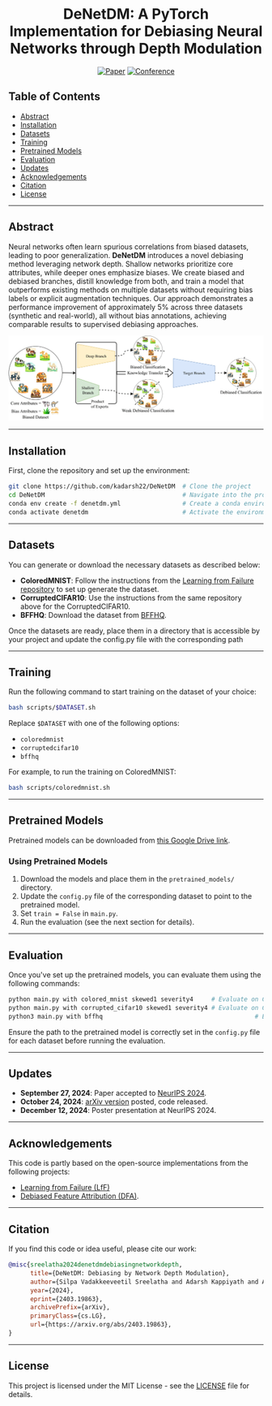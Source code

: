 
<div align="center">    
 
# DeNetDM: A PyTorch Implementation for Debiasing Neural Networks through Depth Modulation

[![Paper](http://img.shields.io/badge/paper-arxiv.2403.19863-B31B1B.svg)](https://arxiv.org/abs/2403.19863)
[![Conference](http://img.shields.io/badge/NeurIPS-2024-4b44ce.svg)](https://nips.cc/virtual/2024/poster/96916)

</div>

## Table of Contents

- [Abstract](#abstract)
- [Installation](#installation)
- [Datasets](#datasets)
- [Training](#training)
- [Pretrained Models](#pretrained-models)
- [Evaluation](#evaluation)
- [Updates](#updates)
- [Acknowledgements](#acknowledgements)
- [Citation](#citation)
- [License](#license)

---

## Abstract

Neural networks often learn spurious correlations from biased datasets, leading to poor generalization. **DeNetDM** introduces a novel debiasing method leveraging network depth. Shallow networks prioritize core attributes, while deeper ones emphasize biases. We create biased and debiased branches, distill knowledge from both, and train a model that outperforms existing methods on multiple datasets without requiring bias labels or explicit augmentation techniques. Our approach demonstrates a performance improvement of approximately 5% across three datasets (synthetic and real-world), all without bias annotations, achieving comparable results to supervised debiasing approaches.

<p align="center">
  <img src="assets/teaser_diagram.png" alt="DeNetDM Model Overview"/>
</p>

---

## Installation

First, clone the repository and set up the environment:

```bash
git clone https://github.com/kadarsh22/DeNetDM  # Clone the project
cd DeNetDM                                      # Navigate into the project directory
conda env create -f denetdm.yml                 # Create a conda environment with dependencies
conda activate denetdm                          # Activate the environment
```

---

## Datasets

You can generate or download the necessary datasets as described below:

- **ColoredMNIST**: Follow the instructions from the [Learning from Failure repository](https://github.com/alinlab/LfF) to set up generate the dataset.
- **CorruptedCIFAR10**: Use the instructions from the same repository above for the CorruptedCIFAR10.
- **BFFHQ**: Download the dataset from [BFFHQ](https://github.com/kakaoenterprise/Learning-Debiased-Disentangled).

Once the datasets are ready, place them in a directory that is accessible by your project and update the config.py file with the corresponding path

---

## Training

Run the following command to start training on the dataset of your choice:

```bash
bash scripts/$DATASET.sh
```

Replace `$DATASET` with one of the following options:
- `coloredmnist`
- `corruptedcifar10`
- `bffhq`

For example, to run the training on ColoredMNIST:

```bash
bash scripts/coloredmnist.sh
```

---

## Pretrained Models

Pretrained models can be downloaded from [this Google Drive link](https://drive.google.com/drive/folders/1lajUDMpj9g0wwS_eFMqNHyVczSVrdwLJ?usp=sharing). 

### Using Pretrained Models

1. Download the models and place them in the `pretrained_models/` directory.
2. Update the `config.py` file of the corresponding dataset to point to the pretrained model.
3. Set `train = False` in `main.py`.
4. Run the evaluation (see the next section for details).

---

## Evaluation

Once you've set up the pretrained models, you can evaluate them using the following commands:

```bash
python main.py with colored_mnist skewed1 severity4     # Evaluate on ColoredMNIST
python main.py with corrupted_cifar10 skewed1 severity4 # Evaluate on CorruptedCIFAR10
python3 main.py with bffhq                                          # Evaluate on BFFHQ dataset
```

Ensure the path to the pretrained model is correctly set in the `config.py` file for each dataset before running the evaluation.

---

## Updates

- **September 27, 2024**: Paper accepted to [NeurIPS 2024](https://nips.cc/virtual/2024/poster/96916).
- **October 24, 2024**: [arXiv version](https://arxiv.org/abs/2403.19863) posted, code released.
- **December 12, 2024**: Poster presentation at NeurIPS 2024.

---

## Acknowledgements

This code is partly based on the open-source implementations from the following projects:
- [Learning from Failure (LfF)](https://github.com/alinlab/LfF)
- [Debiased Feature Attribution (DFA)](https://github.com/kakaoenterprise/Learning-Debiased-Disentangled).

---

## Citation

If you find this code or idea useful, please cite our work:

```bib
@misc{sreelatha2024denetdmdebiasingnetworkdepth,
      title={DeNetDM: Debiasing by Network Depth Modulation}, 
      author={Silpa Vadakkeeveetil Sreelatha and Adarsh Kappiyath and Abhra Chaudhuri and Anjan Dutta},
      year={2024},
      eprint={2403.19863},
      archivePrefix={arXiv},
      primaryClass={cs.LG},
      url={https://arxiv.org/abs/2403.19863}, 
}
```

---

## License

This project is licensed under the MIT License - see the [LICENSE](LICENSE) file for details.

